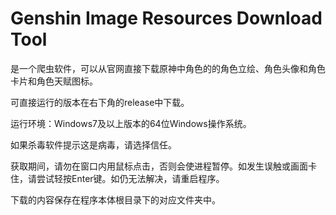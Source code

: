 # Genshin Image Resources Download Tool
是一个爬虫软件，可以从官网直接下载原神中角色的的角色立绘、角色头像和角色卡片和角色天赋图标。

可直接运行的版本在右下角的release中下载。

运行环境：Windows7及以上版本的64位Windows操作系统。

如果杀毒软件提示这是病毒，请选择信任。

获取期间，请勿在窗口内用鼠标点击，否则会使进程暂停。如发生误触或画面卡住，请尝试轻按Enter键。如仍无法解决，请重启程序。

下载的内容保存在程序本体根目录下的对应文件夹中。
